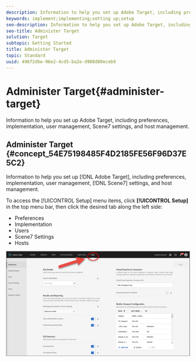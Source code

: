 ```yaml
---
description: Information to help you set up Adobe Target, including preferences, implementation, user management, Scene7 settings, and host management.
keywords: implement;implementing;setting up;setup
seo-description: Information to help you set up Adobe Target, including preferences, implementation, user management, Scene7 settings, and host management.
seo-title: Administer Target
solution: Target
subtopic: Getting Started
title: Administer Target
topic: Standard
uuid: 496f2dbe-96e2-4cd5-ba2e-d980d80eceb9
---
```


# Administer Target{#administer-target}

Information to help you set up Adobe Target, including preferences, implementation, user management, Scene7 settings, and host management.

## Administer Target {#concept_54E75198485F4D2185FE56F96D37E5C2}

Information to help you set up [!DNL Adobe Target], including preferences, implementation, user management, [!DNL Scene7] settings, and host management.

<!-- 

ov/c_seting_up_target.xml

 -->

To access the [!UICONTROL Setup] menu items, click **[!UICONTROL Setup]** in the top menu bar, then click the desired tab along the left side:

* Preferences 
* Implementation 
* Users 
* Scene7 Settings 
* Hosts

![](assets/setup_menu.png)


